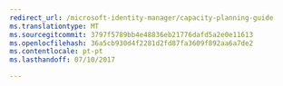 ```yaml
---
redirect_url: /microsoft-identity-manager/capacity-planning-guide
ms.translationtype: MT
ms.sourcegitcommit: 3797f5789bb4e48836eb21776dafd5a2e0e11613
ms.openlocfilehash: 36a5cb930d4f2281d2fd87fa3609f892aa6a7de2
ms.contentlocale: pt-pt
ms.lasthandoff: 07/10/2017

---
```


